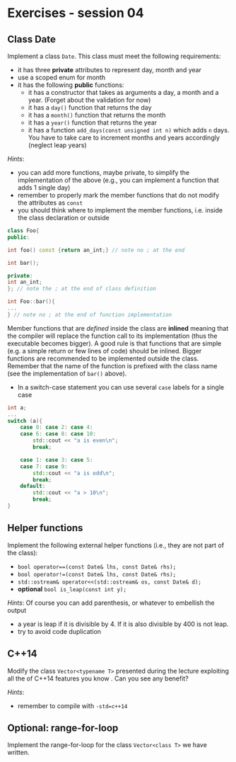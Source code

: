 # Exercises - session 04

## Class Date
Implement a class `Date`. This class must meet the following requirements:
- it has three **private** attributes to represent day, month and year
- use a scoped enum for month
- it has the following **public** functions:
	- it has a constructor that takes as arguments a day, a month and a year. (Forget about the validation for now)
	- it has a `day()` function that returns the day
	- it has a `month()` function that returns the month
	- it has a `year()` function that returns the year
	- it has a function `add_days(const unsigned int n)` which adds `n` days. You have to take care to increment months and years accordingly (neglect leap years)

*Hints*:
- you can add more functions, maybe private, to simplify the implementation of the above (e.g., you can implement a function that adds 1 single day)
- remember to properly mark the member functions that do not modify the attributes as `const`
- you should think where to implement the member functions, i.e. inside the class declaration or outside
```c++
class Foo{
public:

int foo() const {return an_int;} // note no ; at the end

int bar(); 

private:
int an_int;
}; // note the ; at the end of class definition

int Foo::bar(){
...
} // note no ; at the end of function implementation

```

Member functions that are *defined* inside the class are **inlined**
meaning that the compiler will replace the function call to its
implementation (thus the executable becomes bigger). A good rule is
that functions that are simple (e.g. a simple return or few lines of
code) should be inlined. Bigger functions are recommended to be
implemented outside the class. Remember that the name of the function
is prefixed with the class name (see the implementation of `bar()`
above).

- In a switch-case statement you can use several `case` labels for a single case
```c++
int a;
...
switch (a){
	case 0: case 2: case 4:
	case 6: case 8: case 10:
		std::cout << "a is even\n";
		break;

	case 1: case 3: case 5:
	case 7: case 9:
		std::cout << "a is odd\n";
		break;
	default:
		std::cout << "a > 10\n";
		break;
}
```

## Helper functions
Implement the following external helper functions (i.e., they are not part of the class):
- `bool operator==(const Date& lhs, const Date& rhs);`
- `bool operator!=(const Date& lhs, const Date& rhs);`
- `std::ostream& operator<<(std::ostream& os, const Date& d);`
- **optional** `bool is_leap(const int y);`

*Hints*:
Of course you can add parenthesis, or whatever to embellish the output
- a year is leap if it is divisible by 4. If it is also divisible by 400 is not leap.
- try to avoid code duplication




## C++14

Modify the class `Vector<typename T>` presented during the lecture exploiting all the of C++14 features you know . Can you see any benefit?

*Hints*:

- remember to compile with `-std=c++14`

## Optional: range-for-loop

Implement the range-for-loop for the class `Vector<class T>` we have written.

